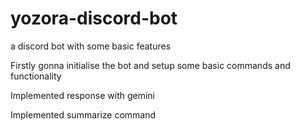 # yozora-discord-bot
a discord bot with some basic features

Firstly gonna initialise the bot and setup some basic commands and functionality

Implemented response with gemini

Implemented summarize command
